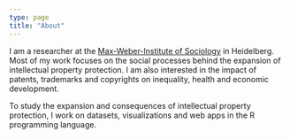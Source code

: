 ```yaml
---
type: page
title: "About"
---
```


I am a researcher at the [Max-Weber-Institute of Sociology](https://www.soz.uni-heidelberg.de/max-weber-institute/) in Heidelberg. Most of my work focuses on the social processes behind the expansion of intellectual property protection. I am also interested in the impact of patents, trademarks and copyrights on inequality, health and economic development.

To study the expansion and consequences of intellectual property protection, I work on datasets, visualizations and web apps in the R programming language. 

<center>
<div class="logo-wrapper">
<a href="mailto:markuslang@posteo.de" class="iconfont icon-email" title="email"></a>
<a href="http://twitter.com/markushlang" class="iconfont icon-twitter" title="twitter"></a>
<a href="http://github/com/markushlang" class="iconfont icon-github" title="github"></a>
<a href="https://markuslang.me/index.xml" type="application/rss+xml" class="iconfont icon-rss" title="rss"></a>
</div>
</center>
